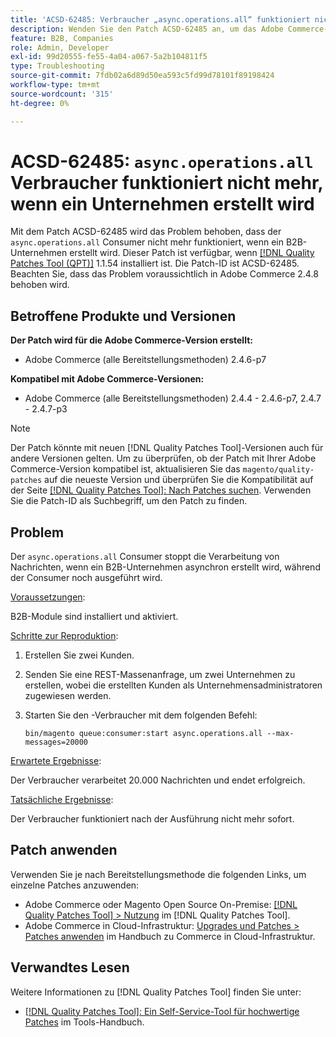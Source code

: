 ```yaml
---
title: 'ACSD-62485: Verbraucher „async.operations.all“ funktioniert nicht mehr, wenn ein Unternehmen erstellt wird'
description: Wenden Sie den Patch ACSD-62485 an, um das Adobe Commerce-Problem zu beheben, bei dem der Verbraucher „async.operations.all“ nicht mehr funktioniert, wenn ein B2B-Unternehmen erstellt wird.
feature: B2B, Companies
role: Admin, Developer
exl-id: 99d20555-fe55-4a04-a067-5a2b104811f5
type: Troubleshooting
source-git-commit: 7fdb02a6d89d50ea593c5fd99d78101f89198424
workflow-type: tm+mt
source-wordcount: '315'
ht-degree: 0%

---
```


# ACSD-62485: `async.operations.all` Verbraucher funktioniert nicht mehr, wenn ein Unternehmen erstellt wird

Mit dem Patch ACSD-62485 wird das Problem behoben, dass der `async.operations.all` Consumer nicht mehr funktioniert, wenn ein B2B-Unternehmen erstellt wird. Dieser Patch ist verfügbar, wenn [[!DNL Quality Patches Tool (QPT)]](/help/tools/quality-patches-tool/quality-patches-tool-to-self-serve-quality-patches.md) 1.1.54 installiert ist. Die Patch-ID ist ACSD-62485. Beachten Sie, dass das Problem voraussichtlich in Adobe Commerce 2.4.8 behoben wird.

## Betroffene Produkte und Versionen

**Der Patch wird für die Adobe Commerce-Version erstellt:**

* Adobe Commerce (alle Bereitstellungsmethoden) 2.4.6-p7

**Kompatibel mit Adobe Commerce-Versionen:**

* Adobe Commerce (alle Bereitstellungsmethoden) 2.4.4 - 2.4.6-p7, 2.4.7 - 2.4.7-p3

>[!NOTE]
>
>Der Patch könnte mit neuen [!DNL Quality Patches Tool]-Versionen auch für andere Versionen gelten. Um zu überprüfen, ob der Patch mit Ihrer Adobe Commerce-Version kompatibel ist, aktualisieren Sie das `magento/quality-patches` auf die neueste Version und überprüfen Sie die Kompatibilität auf der Seite [[!DNL Quality Patches Tool]: Nach Patches suchen](https://experienceleague.adobe.com/tools/commerce-quality-patches/index.html). Verwenden Sie die Patch-ID als Suchbegriff, um den Patch zu finden.

## Problem

Der `async.operations.all` Consumer stoppt die Verarbeitung von Nachrichten, wenn ein B2B-Unternehmen asynchron erstellt wird, während der Consumer noch ausgeführt wird.

<u>Voraussetzungen</u>:

B2B-Module sind installiert und aktiviert.

<u>Schritte zur Reproduktion</u>:

1. Erstellen Sie zwei Kunden.
1. Senden Sie eine REST-Massenanfrage, um zwei Unternehmen zu erstellen, wobei die erstellten Kunden als Unternehmensadministratoren zugewiesen werden.
1. Starten Sie den -Verbraucher mit dem folgenden Befehl:

   ``` bin/magento queue:consumer:start async.operations.all --max-messages=20000 ```

<u>Erwartete Ergebnisse</u>:

Der Verbraucher verarbeitet 20.000 Nachrichten und endet erfolgreich.

<u>Tatsächliche Ergebnisse</u>:

Der Verbraucher funktioniert nach der Ausführung nicht mehr sofort.

## Patch anwenden

Verwenden Sie je nach Bereitstellungsmethode die folgenden Links, um einzelne Patches anzuwenden:

* Adobe Commerce oder Magento Open Source On-Premise: [[!DNL Quality Patches Tool] > Nutzung](/help/tools/quality-patches-tool/usage.md) im [!DNL Quality Patches Tool].
* Adobe Commerce in Cloud-Infrastruktur: [Upgrades und Patches > Patches anwenden](https://experienceleague.adobe.com/docs/commerce-cloud-service/user-guide/develop/upgrade/apply-patches.html) im Handbuch zu Commerce in Cloud-Infrastruktur.

## Verwandtes Lesen

Weitere Informationen zu [!DNL Quality Patches Tool] finden Sie unter:

* [[!DNL Quality Patches Tool]: Ein Self-Service-Tool für hochwertige Patches](/help/tools/quality-patches-tool/quality-patches-tool-to-self-serve-quality-patches.md) im Tools-Handbuch.
